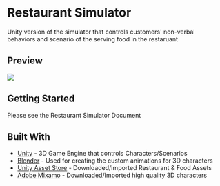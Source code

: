# Restaurant Simulator

Unity version of the simulator that controls customers' non-verbal behaviors and scenario of the serving food in the restaruant

## Preview

![](UpdateLog/FullScenarios/FullScenario1.gif)

## Getting Started

Please see the Restaurant Simulator Document

## Built With

* [Unity](https://unity.com/) - 3D Game Engine that controls Characters/Scenarios
* [Blender](https://www.blender.org/) - Used for creating the custom animations for 3D characters
* [Unity Asset Store](https://assetstore.unity.com/) - Downloaded/Imported Restaurant & Food Assets
* [Adobe Mixamo](https://www.mixamo.com/) - Downloaded/Imported high quality 3D characters
